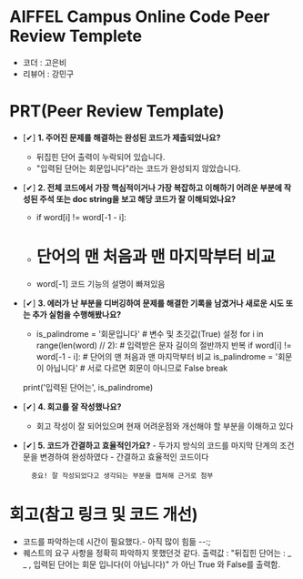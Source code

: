 # AIFFEL Campus Online Code Peer Review Templete
- 코더   : 고은비
- 리뷰어 : 강민구


# PRT(Peer Review Template)
- [✔]  **1. 주어진 문제를 해결하는 완성된 코드가 제출되었나요?**
    - 뒤집힌 단어 출력이 누락되어 있습니다.
    - "입력된 단어는 회문입니다"라는 코드가 완성되지 않았습니다.
     
    
- [✔]  **2. 전체 코드에서 가장 핵심적이거나 가장 복잡하고 이해하기 어려운 부분에 작성된 
주석 또는 doc string을 보고 해당 코드가 잘 이해되었나요?**
    - if word[i]  != word[-1 - i]:
    - # 단어의 맨 처음과 맨 마지막부터 비교
    - word[-1] 코드 기능의 설명이 빠져있음
        
        
        
        
- [✔]  **3. 에러가 난 부분을 디버깅하여 문제를 해결한 기록을 남겼거나
새로운 시도 또는 추가 실험을 수행해봤나요?**
    - is_palindrome = '회문입니다'              # 변수 및 초깃값(True) 설정
      for i in range(len(word) // 2):   # 입력받은 문자 길이의 절반까지 반복
          if word[i]  != word[-1 - i]:    # 단어의 맨 처음과 맨 마지막부터 비교
            is_palindrome = '회문이 아닙니다'         # 서로 다르면 회문이 아니므로 False
            break

   print('입력된 단어는', is_palindrome)
   

        
- [✔]  **4. 회고를 잘 작성했나요?**
    - 회고 작성이 잘 되어있으며 현재 어려운점와 개선해야 할 부분을 이해하고 있다
        
        
- [✔]  **5. 코드가 간결하고 효율적인가요?**
        - 두가지 방식의 코드를 마지막 단계의 조건문을 변경하여 완성하였다
        - 간결하고 효율적인 코드이다
        
        중요! 잘 작성되었다고 생각되는 부분을 캡쳐해 근거로 첨부


# 회고(참고 링크 및 코드 개선)

- 코드를 파악하는데 시간이 필요했다.- 아직 많이 힘듦 --:;
- 퀘스트의 요구 사항을 정확히 파악하지 못했던것 같다.
  출력값 : "뒤집힌 단어는 : _ _ , 입력된 단어는 회문 입니다(이 아닙니다)" 가 아닌 True 와 False를 출력함.
